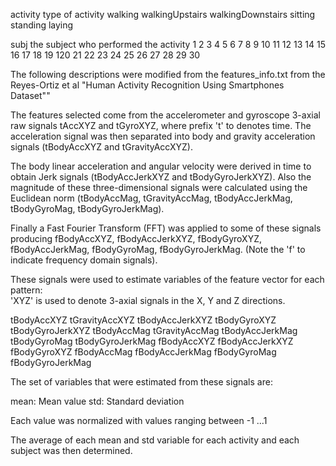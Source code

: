 activity
        type of activity
                walking
                walkingUpstairs
                walkingDownstairs
                sitting
                standing
                laying
        
subj
        the subject who performed the activity
                1
                2
                3
                4
                5
                6
                7
                8
                9
                10
                11
                12
                13
                14
                15
                16
                17
                18
                19
                120
                21
                22
                23
                24
                25
                26
                27
                28
                29
                30
                
The following descriptions were modified from the features_info.txt from the Reyes-Ortiz et al "Human Activity Recognition Using Smartphones Dataset""

The features selected  come from the accelerometer and gyroscope 3-axial raw signals tAccXYZ and tGyroXYZ, where prefix 't' to denotes time. The acceleration signal was then separated into body and gravity acceleration signals (tBodyAccXYZ and tGravityAccXYZ). 

The body linear acceleration and angular velocity were derived in time to obtain Jerk signals (tBodyAccJerkXYZ and tBodyGyroJerkXYZ). Also the magnitude of these three-dimensional signals were calculated using the Euclidean norm (tBodyAccMag, tGravityAccMag, tBodyAccJerkMag, tBodyGyroMag, tBodyGyroJerkMag). 

Finally a Fast Fourier Transform (FFT) was applied to some of these signals producing fBodyAccXYZ, fBodyAccJerkXYZ, fBodyGyroXYZ, fBodyAccJerkMag, fBodyGyroMag, fBodyGyroJerkMag. (Note the 'f' to indicate frequency domain signals). 

These signals were used to estimate variables of the feature vector for each pattern:  
'XYZ' is used to denote 3-axial signals in the X, Y and Z directions.

tBodyAccXYZ
tGravityAccXYZ
tBodyAccJerkXYZ
tBodyGyroXYZ
tBodyGyroJerkXYZ
tBodyAccMag
tGravityAccMag
tBodyAccJerkMag
tBodyGyroMag
tBodyGyroJerkMag
fBodyAccXYZ
fBodyAccJerkXYZ
fBodyGyroXYZ
fBodyAccMag
fBodyAccJerkMag
fBodyGyroMag
fBodyGyroJerkMag

The set of variables that were estimated from these signals are: 

mean: Mean value
std: Standard deviation

Each value was normalized with values ranging between -1 ...1

The average of each mean and std variable for each activity and each subject was then determined.